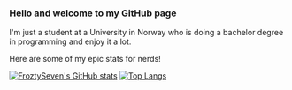 ### Hello and welcome to my GitHub page
I'm just a student at a University in Norway who is doing a bachelor degree in programming and enjoy it a lot.

Here are some of my epic stats for nerds!

[![FroztySeven's GitHub stats](https://github-readme-stats.vercel.app/api?username=FroztySeven&show_icons=true)](https://github.com/anuraghazra/github-readme-stats)
[![Top Langs](https://github-readme-stats.vercel.app/api/top-langs/?username=FroztySeven&layout=compact)](https://github.com/anuraghazra/github-readme-stats)
<!--
**FroztySeven/FroztySeven** is a ✨ _special_ ✨ repository because its `README.md` (this file) appears on your GitHub profile.

Here are some ideas to get you started:

- 🔭 I’m currently working on ...
- 🌱 I’m currently learning ...
- 👯 I’m looking to collaborate on ...
- 🤔 I’m looking for help with ...
- 💬 Ask me about ...
- 📫 How to reach me: ...
- 😄 Pronouns: ...
- ⚡ Fun fact: ...
-->
